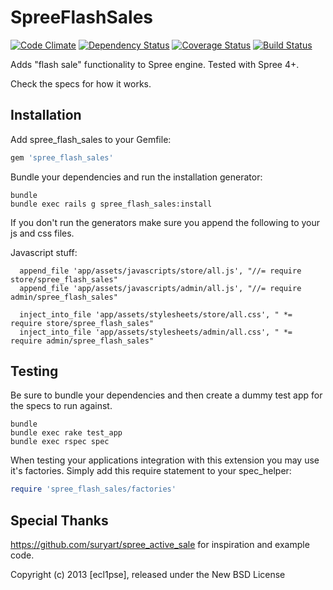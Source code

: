 SpreeFlashSales
===============

[![Code Climate](https://codeclimate.com/github/ecl1pse/spree_flash_sales.png)](https://codeclimate.com/github/ecl1pse/spree_flash_sales)
[![Dependency Status](https://gemnasium.com/ecl1pse/spree_flash_sales.png)](https://gemnasium.com/ecl1pse/spree_flash_sales)
[![Coverage Status](https://coveralls.io/repos/ecl1pse/spree_flash_sales/badge.png)](https://coveralls.io/r/ecl1pse/spree_flash_sales)
[![Build Status](https://travis-ci.org/ecl1pse/spree_flash_sales.png?branch=master)](https://travis-ci.org/ecl1pse/spree_flash_sales)

Adds "flash sale" functionality to Spree engine. Tested with Spree 4+. 

Check the specs for how it works.

Installation
------------

Add spree_flash_sales to your Gemfile:

```ruby
gem 'spree_flash_sales'
```

Bundle your dependencies and run the installation generator:

```shell
bundle
bundle exec rails g spree_flash_sales:install
```

If you don't run the generators make sure you append the following to your js and css files.

Javascript stuff:

```
  append_file 'app/assets/javascripts/store/all.js', "//= require store/spree_flash_sales"
  append_file 'app/assets/javascripts/admin/all.js', "//= require admin/spree_flash_sales"
```

```
  inject_into_file 'app/assets/stylesheets/store/all.css', " *= require store/spree_flash_sales"
  inject_into_file 'app/assets/stylesheets/admin/all.css', " *= require admin/spree_flash_sales"
```

Testing
-------

Be sure to bundle your dependencies and then create a dummy test app for the specs to run against.

```shell
bundle
bundle exec rake test_app
bundle exec rspec spec
```

When testing your applications integration with this extension you may use it's factories.
Simply add this require statement to your spec_helper:

```ruby
require 'spree_flash_sales/factories'
```

Special Thanks
--------------

https://github.com/suryart/spree_active_sale for inspiration and example code.

Copyright (c) 2013 [ecl1pse], released under the New BSD License
